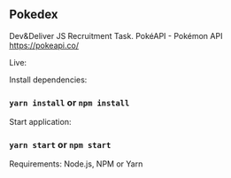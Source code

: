 ## Pokedex

Dev&Deliver JS Recruitment Task.
PokéAPI - Pokémon API https://pokeapi.co/

Live:


Install dependencies:

### `yarn install` or `npm install`

Start application:

### `yarn start` or `npm start`

Requirements: Node.js, NPM or Yarn
